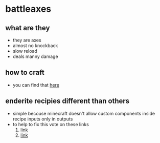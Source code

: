 # battleaxes

## what are they
- they are axes
- almost no knockback
- slow reload
- deals manny damage

## how to craft
- you can find that [here](/recipies?id=battleaxes)

## enderite recipies different than others
- simple becouse minecraft doesn't allow custom components inside recipe inputs only in outputs
- to help to fix this vote on these links
    1. [link](https://feedback.minecraft.net/hc/en-us/community/posts/26842786651917-Add-Components-to-Custom-Crafting-Recipe-INPUT-in-Datapacks)
    2. [link](https://feedback.minecraft.net/hc/en-us/community/posts/24834246348173-Add-the-new-components-to-crafting-recipe-inputs-Datapacks)